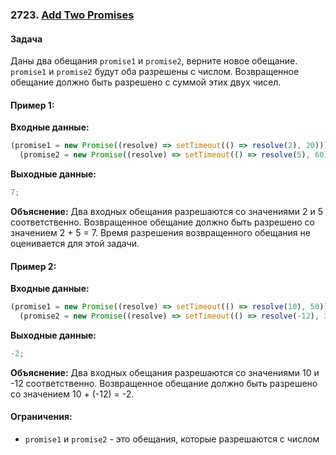 ### 2723. [Add Two Promises](https://leetcode.com/problems/add-two-promises/description/?envType=study-plan-v2&envId=30-days-of-javascript)

#### Задача

Даны два обещания `promise1` и `promise2`, верните новое обещание. `promise1` и `promise2` будут оба разрешены с числом. Возвращенное обещание должно быть разрешено с суммой этих двух чисел.

#### Пример 1:

**Входные данные:**

```javascript
(promise1 = new Promise((resolve) => setTimeout(() => resolve(2), 20))),
  (promise2 = new Promise((resolve) => setTimeout(() => resolve(5), 60)));
```

**Выходные данные:**

```javascript
7;
```

**Объяснение:**
Два входных обещания разрешаются со значениями 2 и 5 соответственно. Возвращенное обещание должно быть разрешено со значением 2 + 5 = 7. Время разрешения возвращенного обещания не оценивается для этой задачи.

#### Пример 2:

**Входные данные:**

```javascript
(promise1 = new Promise((resolve) => setTimeout(() => resolve(10), 50))),
  (promise2 = new Promise((resolve) => setTimeout(() => resolve(-12), 30)));
```

**Выходные данные:**

```javascript
-2;
```

**Объяснение:**
Два входных обещания разрешаются со значениями 10 и -12 соответственно. Возвращенное обещание должно быть разрешено со значением 10 + (-12) = -2.

#### Ограничения:

- `promise1` и `promise2` - это обещания, которые разрешаются с числом
